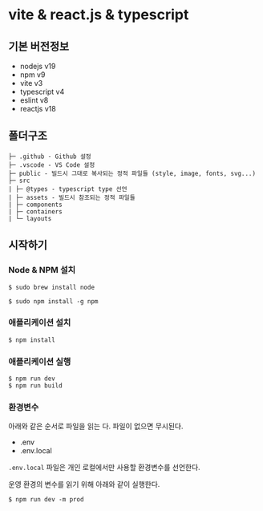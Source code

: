 # vite & react.js & typescript

## 기본 버전정보

- nodejs v19
- npm v9
- vite v3
- typescript v4
- eslint v8
- reactjs v18

## 폴더구조

```
├─ .github - Github 설정
├─ .vscode - VS Code 설정
├─ public - 빌드시 그대로 복사되는 정적 파일들 (style, image, fonts, svg...)
├─ src
| ├─ @types - typescript type 선언
| ├─ assets - 빌드시 참조되는 정적 파일들
| ├─ components
| ├─ containers
| └─ layouts
```

## 시작하기

### Node & NPM 설치

```
$ sudo brew install node

$ sudo npm install -g npm
```

### 애플리케이션 설치

```
$ npm install
```

### 애플리케이션 실행

```
$ npm run dev
$ npm run build
```

### 환경변수

아래와 같은 순서로 파일을 읽는 다. 파일이 없으면 무시된다.

- .env
- .env.local

`.env.local` 파일은 개인 로컬에서만 사용할 환경변수를 선언한다.

운영 환경의 변수를 읽기 위해 아래와 같이 실행한다.

```
$ npm run dev -m prod
```
